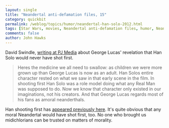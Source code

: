 ```yaml
---
layout: single 
title: "Neandertal anti-defamation files, 15" 
category: quickbit
permalink: /weblog/topics/humor/neandertal-han-solo-2012.html
tags: [Star Wars, movies, Neandertal anti-defamation files, humor, Neandertals] 
comments: false 
author: John Hawks 
---
```


David Swindle, <a href="http://pjmedia.com/lifestyle/2012/02/10/george-lucas-confirms-it-the-star-wars-we-loved-never-existed/">writing at PJ Media</a> about George Lucas' revelation that Han Solo would never have shot first. 

<blockquote>Heres the medicine we all need to swallow: as children we were more grown up than George Lucas is now as an adult. Han Solos entire character rested on what we saw in that early scene in the film. In shooting first Han Solo was a role model doing what any Real Man was supposed to do. Now we know that character only existed in our imaginations, not his creators. And that George Lucas regards most of his fans as amoral neanderthals.</blockquote>

Han shooting first has <a href="http://johnhawks.net/node/1632">appeared previously here</a>. It's quite obvious that any moral Neandertal would have shot first, too. No one who brought us midichlorians can be trusted on matters of morality. 

